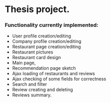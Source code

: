 # Thesis project.
### Functionality currently implemented:
 - User profile creation/editing 
 - Company profile creation/editing 
 - Restaurant page creation/editing 
 - Restaurant pictures
 - Restaurant card design
 - Main page, 
 - Recommendation page sketch 
 - Ajax loading of restaurants and reviews 
 - Ajax checking of some fields for correctness
 - Search and filter 
 - Review creating and deleting
 - Reviews summary.
 
